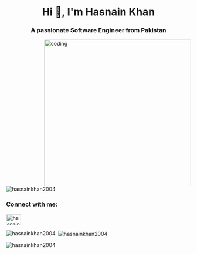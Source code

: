 <h1 align="center">Hi 👋, I'm Hasnain Khan</h1>
<h3 align="center">A passionate Software Engineer from Pakistan</h3>

<img align="right" alt="coding" width="400" src="https://user-images.githubusercontent.com/55389276/140866485-8fb1c876-9a8f-4d6a-98dc-08c4981eaf70.gif">

<p align="left"> <img src="https://komarev.com/ghpvc/?username=hasnainkhan2004&label=Profile%20views&color=0e75b6&style=flat" alt="hasnainkhan2004" /> </p>

<h3 align="left">Connect with me:</h3>
<p align="left">
<a href="https://www.linkedin.com/in/hasnain-khan-hrk20041212" target="blank"><img align="center" src="https://raw.githubusercontent.com/rahuldkjain/github-profile-readme-generator/master/src/images/icons/Social/linked-in-alt.svg" alt="hasnain khan" height="30" width="40" /></a>
</p>

<p><img align="left" src="https://github-readme-stats.vercel.app/api/top-langs?username=hasnainkhan2004&show_icons=true&locale=en&layout=compact" alt="hasnainkhan2004" /></p>

<p>&nbsp;<img align="center" src="https://github-readme-stats.vercel.app/api?username=hasnainkhan2004&show_icons=true&locale=en" alt="hasnainkhan2004" /></p>

<p><img align="center" src="https://github-readme-streak-stats.herokuapp.com/?user=hasnainkhan2004&" alt="hasnainkhan2004" /></p>
